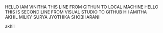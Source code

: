 HELLO IAM VINITHA THIS LINE FROM GITHUN TO LOCAL MACHINE
HELLO THIS IS SECOND LINE FROM VISUAL STUDIO TO GITHUB
HII
AMITHA
AKHIL
MILKY
SURYA 
JYOTHIKA
SHOBHARANI

akhil
